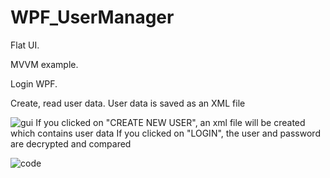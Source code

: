# WPF_UserManager
Flat UI.

MVVM example.

Login WPF.

Create, read user data.
User data is saved as an XML file

![gui](https://github.com/user-attachments/assets/528c764c-a898-4bf7-99c3-063a96430460)
If you clicked on "CREATE NEW USER", an xml file will be created which contains user data
If you clicked on "LOGIN", the user and password are decrypted and compared

![code](https://github.com/user-attachments/assets/c0af5b6a-ad87-4b3d-a058-411c7a8cba84)
